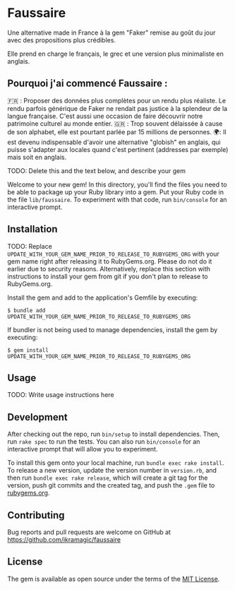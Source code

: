 # Faussaire

Une alternative made in France à la gem "Faker" remise au goût du jour avec des propositions plus crédibles.

Elle prend en charge le français, le grec et une version plus minimaliste en anglais.

## Pourquoi j'ai commencé Faussaire :

🇫🇷 : Proposer des données plus complètes pour un rendu plus réaliste. Le rendu parfois générique de Faker ne rendait pas justice à la splendeur de la langue française. C'est aussi une occasion de faire découvrir notre patrimoine culturel au monde entier.
🇬🇷 : Trop souvent délaissée à cause de son alphabet, elle est pourtant parlée par 15 millions de personnes.
🌍: Il est devenu indispensable d'avoir une alternative "globish" en anglais, qui puisse s'adapter aux locales quand c'est pertinent (addresses par exemple) mais soit en anglais. 

TODO: Delete this and the text below, and describe your gem

Welcome to your new gem! In this directory, you'll find the files you need to be able to package up your Ruby library into a gem. Put your Ruby code in the file `lib/faussaire`. To experiment with that code, run `bin/console` for an interactive prompt.

## Installation

TODO: Replace `UPDATE_WITH_YOUR_GEM_NAME_PRIOR_TO_RELEASE_TO_RUBYGEMS_ORG` with your gem name right after releasing it to RubyGems.org. Please do not do it earlier due to security reasons. Alternatively, replace this section with instructions to install your gem from git if you don't plan to release to RubyGems.org.

Install the gem and add to the application's Gemfile by executing:

    $ bundle add UPDATE_WITH_YOUR_GEM_NAME_PRIOR_TO_RELEASE_TO_RUBYGEMS_ORG

If bundler is not being used to manage dependencies, install the gem by executing:

    $ gem install UPDATE_WITH_YOUR_GEM_NAME_PRIOR_TO_RELEASE_TO_RUBYGEMS_ORG

## Usage

TODO: Write usage instructions here

## Development

After checking out the repo, run `bin/setup` to install dependencies. Then, run `rake spec` to run the tests. You can also run `bin/console` for an interactive prompt that will allow you to experiment.

To install this gem onto your local machine, run `bundle exec rake install`. To release a new version, update the version number in `version.rb`, and then run `bundle exec rake release`, which will create a git tag for the version, push git commits and the created tag, and push the `.gem` file to [rubygems.org](https://rubygems.org).

## Contributing

Bug reports and pull requests are welcome on GitHub at https://github.com/ikramagic/faussaire

## License

The gem is available as open source under the terms of the [MIT License](https://opensource.org/licenses/MIT).
